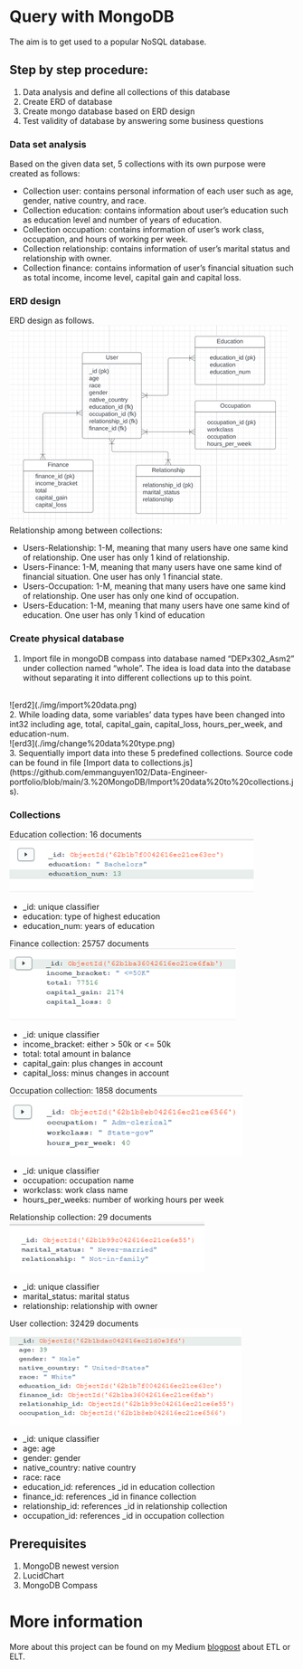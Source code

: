 # Query with MongoDB 
The aim is to get used to a popular NoSQL database.

## Step by step procedure:
1. Data analysis and define all collections of this database
2. Create ERD of database
3. Create mongo database based on ERD design
4. Test validity of database by answering some business questions

### Data set analysis
Based on the given data set, 5 collections with its own purpose were created as follows:
- Collection user: contains personal information of each user such as age, gender, native
country, and race.
- Collection education: contains information about user’s education such as education
level and number of years of education.
- Collection occupation: contains information of user’s work class, occupation, and
hours of working per week.
- Collection relationship: contains information of user’s marital status and relationship
with owner.
- Collection finance: contains information of user’s financial situation such as total
income, income level, capital gain and capital loss.

### ERD design
ERD design as follows.
<br>
![erd](./img/Database%20ERD.png)
<br>
Relationship among between collections:
- Users-Relationship: 1-M, meaning that many users have one same kind of relationship. One user
has only 1 kind of relationship.
- Users-Finance: 1-M, meaning that many users have one same kind of financial situation. One user
has only 1 financial state.
- Users-Occupation: 1-M, meaning that many users have one same kind of relationship. One user has
only one kind of occupation.
- Users-Education: 1-M, meaning that many users have one same kind of education. One user has
only 1 kind of education

### Create physical database

1. Import file in mongoDB compass into database named “DEPx302_Asm2” under collection named
“whole”. The idea is load data into the database without separating it into different collections up
to this point.
<br>
![erd2](./img/import%20data.png)
<br>
2. While loading data, some variables’ data types have been changed into int32 including age, total,
capital_gain, capital_loss, hours_per_week, and education-num.
<br>
![erd3](./img/change%20data%20type.png)
<br>
3. Sequentially import data into these 5 predefined collections. Source code can be found in file [Import data to collections.js](https://github.com/emmanguyen102/Data-Engineer-portfolio/blob/main/3.%20MongoDB/Import%20data%20to%20collections.js).

### Collections
Education collection: 16 documents
<br>
![erd4](./img/education%20collection.png)
<br>
-	_id: unique classifier
-	education: type of highest education
-	education_num: years of education

Finance collection: 25757 documents
<br>
![erd5](./img/finance%20collection.png)
 <br>
-	_id: unique classifier
-	income_bracket: either > 50k or <= 50k
-	total: total amount in balance
-	capital_gain: plus changes in account
-	capital_loss: minus changes in account

Occupation collection: 1858 documents
<br>
![erd6](./img/occupation%20collection.png)
<br>
-	_id: unique classifier
-	occupation: occupation name
-	workclass: work class name
-	hours_per_weeks: number of working hours per week

Relationship collection: 29 documents
<br>
![erd](./img/relationship%20collection.png)
<br>
-	_id: unique classifier
-	marital_status: marital status
-	relationship: relationship with owner

User collection: 32429 documents
<br>
![erd](./img/user%20collection.png)
<br>
-	_id: unique classifier
-	age: age
-	gender: gender
-	native_country: native country
-	race: race
-	education_id: references _id in education collection
-	finance_id: references _id in finance collection
-	relationship_id: references _id in relationship collection
-	occupation_id: references _id in occupation collection

## Prerequisites
1. MongoDB newest version
2. LucidChart
3. MongoDB Compass

# More information
More about this project can be found on my Medium [blogpost](https://hangmortimer.medium.com/data-warehouse-part-3-etl-or-elt-a-bit-of-practice-as-well-8a7b206867fd) about ETL or ELT.
